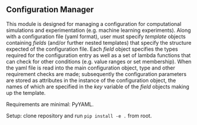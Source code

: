 ## Configuration Manager

This module is designed for managing a configuration for computational simulations and experimentation (e.g. machine learning experiments). Along with a configuration file (yaml format), user must specify _template_ objects containing _fields_ (and/or further nested templates) that specify the structure expected of the configuration file. Each _field_ object specifies the types required for the configuration entry as well as a set of lambda functions that can check for other conditions (e.g. value ranges or set membership). When the yaml file is read into the main configuration object, type and other requirement checks are made; subsequently the configuration parameters are stored as attributes in the instance of the configuration object, the names of which are specified in the _key_ variable of the _field_ objects making up the template.

Requirements are minimal: PyYAML.

Setup: clone repository and run ```pip install -e .``` from root. 